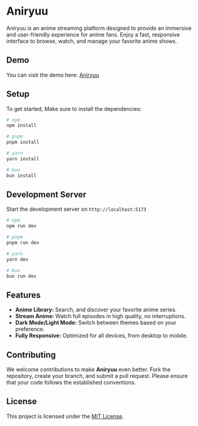 # Aniryuu

Aniryuu is an anime streaming platform designed to provide an immersive and user-friendly experience for anime fans. Enjoy a fast, responsive interface to browse, watch, and manage your favorite anime shows.

## Demo

You can visit the demo here: [Aniryuu](https://aniryuu.syvixor.com)

## Setup

To get started, Make sure to install the dependencies:

```bash
# npm
npm install

# pnpm
pnpm install

# yarn
yarn install

# bun
bun install
```

## Development Server

Start the development server on `http://localhost:5173`

```bash
# npm
npm run dev

# pnpm
pnpm run dev

# yarn
yarn dev

# bun
bun run dev
```

## Features

- **Anime Library:** Search, and discover your favorite anime series.
- **Stream Anime:** Watch full episodes in high quality, no interruptions.
- **Dark Mode/Light Mode:** Switch between themes based on your preference.
- **Fully Responsive:** Optimized for all devices, from desktop to mobile.

## Contributing

We welcome contributions to make **Aniryuu** even better. Fork the repository, create your branch, and submit a pull request. Please ensure that your code follows the established conventions.

## License

This project is licensed under the [MIT License](LICENSE).